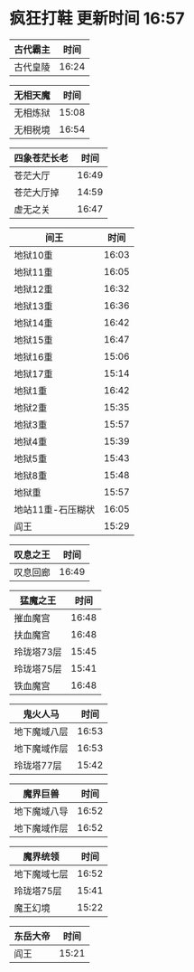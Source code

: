 # 疯狂打鞋 更新时间 16:57

| 古代霸主   | 时间    |
|--------|-------|
| 古代皇陵 | 16:24 |

| 无相天魔   | 时间    |
|--------|-------|
| 无相炼狱 | 15:08 |
| 无相税境 | 16:54 |

| 四象苍茫长老   | 时间    |
|--------|-------|
| 苍茫大厅 | 16:49 |
| 苍茫大厅掉 | 14:59 |
| 虚无之关 | 16:47 |

| 间王   | 时间    |
|--------|-------|
| 地狱10重 | 16:03 |
| 地狱11重 | 16:05 |
| 地狱12重 | 16:32 |
| 地狱13重 | 16:36 |
| 地狱14重 | 16:42 |
| 地狱15重 | 16:47 |
| 地狱16重 | 15:06 |
| 地狱17重 | 15:14 |
| 地狱1重 | 16:42 |
| 地狱2重 | 15:35 |
| 地狱3重 | 15:57 |
| 地狱4重 | 15:39 |
| 地狱5重 | 15:43 |
| 地狱8重 | 15:48 |
| 地狱重 | 15:57 |
| 地站11重-石压糊状 | 16:05 |
| 阎王 | 15:29 |

| 叹息之王   | 时间    |
|--------|-------|
| 叹息回廊 | 16:49 |

| 猛魔之王   | 时间    |
|--------|-------|
| 摧血魔宫 | 16:48 |
| 扶血魔宫 | 16:48 |
| 玲珑塔73层 | 15:45 |
| 玲珑塔75层 | 15:41 |
| 铁血魔宫 | 16:48 |

| 鬼火人马   | 时间    |
|--------|-------|
| 地下魔域八层 | 16:53 |
| 地下魔域作层 | 16:53 |
| 玲珑塔77层 | 15:42 |

| 魔界巨兽   | 时间    |
|--------|-------|
| 地下魔域八导 | 16:52 |
| 地下魔域作层 | 16:52 |

| 魔界统领   | 时间    |
|--------|-------|
| 地下魔域七层 | 16:52 |
| 玲珑塔75层 | 15:41 |
| 魔王幻境 | 15:22 |

| 东岳大帝   | 时间    |
|--------|-------|
| 阎王 | 15:21 |